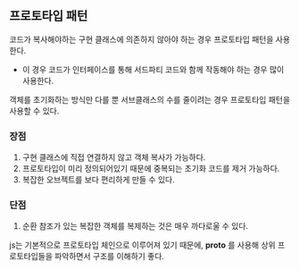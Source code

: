 ## 프로토타입 패턴

코드가 복사해야하는 구현 클래스에 의존하지 않아야 하는 경우 프로토타입 패턴을 사용한다.

- 이 경우 코드가 인터페이스를 통해 서드파티 코드와 함께 작동해야 하는 경우 많이 사용한다.

객체를 초기화하는 방식만 다를 뿐 서브클래스의 수를 줄이려는 경우 프로토타입 패턴을 사용할 수 있다.

### 장점

1. 구현 클래스에 직접 연결하지 않고 객체 복사가 가능하다.
2. 프로토타입이 미리 정의되어있기 때문에 중복되는 초기화 코드를 제거 가능하다.
3. 복잡한 오브젝트를 보다 편리하게 만들 수 있다.

### 단점

1. 순환 참조가 있는 복잡한 객체를 복제하는 것은 매우 까다로울 수 있다.

js는 기본적으로 프로토타입 체인으로 이루어져 있기 때문에, __proto__ 를 사용해 상위 프로토타입들을 파악하면서 구조를 이해하기 좋다. 